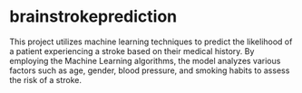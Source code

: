 # brainstrokeprediction
This project utilizes machine learning techniques to predict the likelihood of a patient experiencing a stroke based on their medical history. By employing the Machine Learning algorithms, the model analyzes various factors such as age, gender, blood pressure, and smoking habits to assess the risk of a stroke. 
